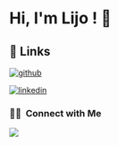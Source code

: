 

<!--
###Hi there 👋
**lijoxavier/lijoxavier** is a ✨ _special_ ✨ repository because its `README.md` (this file) appears on your GitHub profile.

Here are some ideas to get you started:

- 🔭 I’m currently working on ...
- 🌱 I’m currently learning ...
- 👯 I’m looking to collaborate on ...
- 🤔 I’m looking for help with ...
- 💬 Ask me about ...
- 📫 How to reach me: ...
- 😄 Pronouns: ...
- ⚡ Fun fact: ...
-->

# Hi, I'm Lijo ! 👋

  
## 🔗 Links
[![github](https://img.shields.io/badge/github-000?style=for-the-badge&logo=github&logoColor=white)](https://github.com/lijoxavier)

[![linkedin](https://img.shields.io/badge/linkedin-0A66C2?style=for-the-badge&logo=linkedin&logoColor=white)](https://www.linkedin.com/in/lijo-xavier-aa1112173)

### 🤝🏻 &nbsp;Connect with Me
<p>
<a href="mailto:lijoxavier303@gmail.com"><img src="https://img.shields.io/badge/-lijoxavier303@gmail.com-D14836?style=flat&logo=Gmail&logoColor=white"/></a>



 
